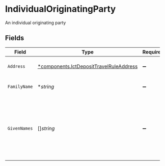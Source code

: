 # IndividualOriginatingParty

An individual originating party


## Fields

| Field                                                                                             | Type                                                                                              | Required                                                                                          | Description                                                                                       | Example                                                                                           |
| ------------------------------------------------------------------------------------------------- | ------------------------------------------------------------------------------------------------- | ------------------------------------------------------------------------------------------------- | ------------------------------------------------------------------------------------------------- | ------------------------------------------------------------------------------------------------- |
| `Address`                                                                                         | [*components.IctDepositTravelRuleAddress](../../models/components/ictdeposittravelruleaddress.md) | :heavy_minus_sign:                                                                                | The address of the party                                                                          |                                                                                                   |
| `FamilyName`                                                                                      | **string*                                                                                         | :heavy_minus_sign:                                                                                | The last name of the party                                                                        | Dough                                                                                             |
| `GivenNames`                                                                                      | []*string*                                                                                        | :heavy_minus_sign:                                                                                | The first name of the party as well as any non-primary given names (e.g. middle names)            | [<br/>"Jane"<br/>]                                                                                |
